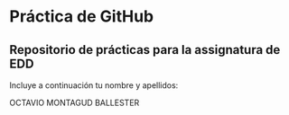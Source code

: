 # Práctica de GitHub 

## Repositorio de prácticas para la assignatura de EDD

Incluye a continuación tu nombre y apellidos:

OCTAVIO MONTAGUD  BALLESTER
